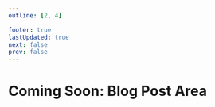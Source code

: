 ```yaml
---
outline: [2, 4]

footer: true
lastUpdated: true
next: false
prev: false
---
```

# Coming Soon: Blog Post Area